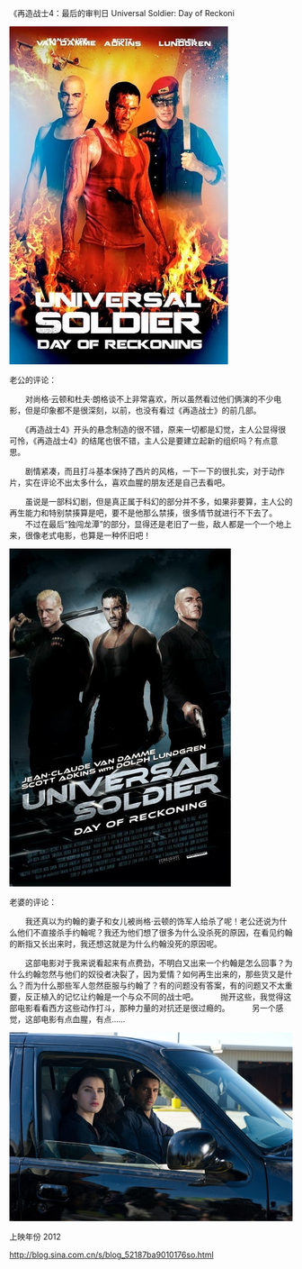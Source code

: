 《再造战士4：最后的审判日 Universal Soldier: Day of Reckoni

			
![](./img/52187ba9tcfe01700db08&690.jpg)

老公的评论：
 

　　对尚格·云顿和杜夫·朗格谈不上非常喜欢，所以虽然看过他们俩演的不少电影，但是印象都不是很深刻，以前，也没有看过《再造战士》的前几部。
 

　　《再造战士4》开头的悬念制造的很不错，原来一切都是幻觉，主人公显得很可怜，《再造战士4》的结尾也很不错，主人公是要建立起新的组织吗？有点意思。
 

　　剧情紧凑，而且打斗基本保持了西片的风格，一下一下的很扎实，对于动作片，实在评论不出太多什么，喜欢血腥的朋友还是自己去看吧。
 

　　虽说是一部科幻剧，但是真正属于科幻的部分并不多，如果非要算，主人公的再生能力和特别禁揍算是吧，要不是他那么禁揍，很多情节就进行不下去了。
 
　　不过在最后“独闯龙潭”的部分，显得还是老旧了一些，敌人都是一个一个地上来，很像老式电影，也算是一种怀旧吧！

![](./img/52187ba9tcfe018fcbb0d&690.jpg)

老婆的评论：
 

　　我还真以为约翰的妻子和女儿被尚格·云顿的饰军人给杀了呢！老公还说为什么他们不直接杀手约翰呢？我还为他们想了很多为什么没杀死的原因，在看见约翰的断指又长出来时，我还想这就是为什么约翰没死的原因呢。
 

　　这部电影对于我来说看起来有点费劲，不明白又出来一个约翰是怎么回事？为什么约翰忽然与他们的奴役者决裂了，因为爱情？如何再生出来的，那些货又是什么？而为什么那些军人忽然臣服与约翰了？有的问题没有答案，有的问题又不太重要，反正植入的记忆让约翰是一个与众不同的战士吧。
 
　　抛开这些，我觉得这部电影看看西方这些动作打斗，那种力量的对抗还是很过瘾的。
 
　　另一个感觉，这部电影有点血腥，有点……

![](./img/52187ba9tcfe01b2c9841&690.jpg)

上映年份 2012							
		
http://blog.sina.com.cn/s/blog_52187ba9010176so.html

